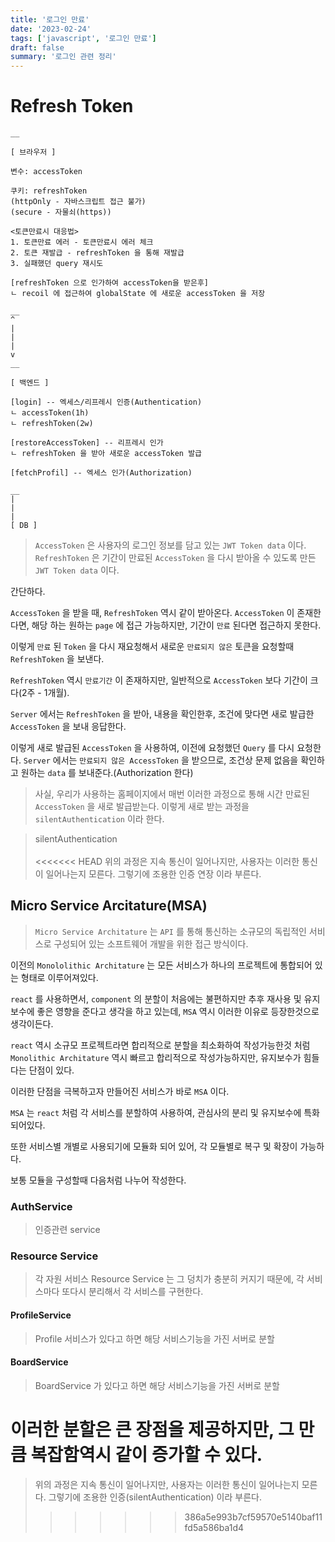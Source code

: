 ```yaml
---
title: '로그인 만료'
date: '2023-02-24'
tags: ['javascript', '로그인 만료']
draft: false
summary: '로그인 관련 정리'
---
```


# Refresh Token

```
__

[ 브라우저 ]

변수: accessToken

쿠키: refreshToken
(httpOnly - 자바스크립트 접근 불가)
(secure - 자물쇠(https))

<토큰만료시 대응법>
1. 토큰만료 에러 - 토큰만료시 에러 체크
2. 토큰 재발급 - refreshToken 을 통해 재발급
3. 실패했던 query 재시도

[refreshToken 으로 인가하여 accessToken을 받은후]
ㄴ recoil 에 접근하여 globalState 에 새로운 accessToken 을 저장

__
^
|
|
|
v
__

[ 백엔드 ]

[login] -- 엑세스/리프레시 인증(Authentication)
ㄴ accessToken(1h)
ㄴ refreshToken(2w)

[restoreAccessToken] -- 리프레시 인가
ㄴ refreshToken 을 받아 새로운 accessToken 발급

[fetchProfil] -- 엑세스 인가(Authorization)

__
|
|
|
[ DB ]

```

> `AccessToken` 은 사용자의 로그인 정보를 담고 있는 `JWT Token data` 이다.
> `RefreshToken` 은 기간이 만료된 `AccessToken` 을 다시 받아올 수 있도록 만든 `JWT Token data` 이다.

간단하다.

`AccessToken` 을 받을 때, `RefreshToken` 역시 같이 받아온다.
`AccessToken` 이 존재한다면, 해당 하는 원하는 `page` 에 접근 가능하지만, 기간이 `만료` 된다면 접근하지 못한다.

이렇게 `만료` 된 `Token` 을 다시 재요청해서 새로운 `만료되지 않은` 토큰을 요청할때 `RefreshToken` 을 보낸다.

`RefreshToken` 역시 `만료기간` 이 존재하지만, 일반적으로 `AccessToken` 보다 기간이 크다(2주 - 1개월).

`Server` 에서는 `RefreshToken` 을 받아, 내용을 확인한후, 조건에 맞다면 새로 발급한 `AccessToken` 을 보내 응답한다.

이렇게 새로 발급된 `AccessToken` 을 사용하여, 이전에 요청했던 `Query` 를 다시 요청한다.
`Server` 에서는 `만료되지 않은 AccessToken` 을 받으므로, 조건상 문제 없음을 확인하고 원하는 `data` 를 보내준다.(Authorization 한다)

> 사실, 우리가 사용하는 홈페이지에서 매번 이러한 과정으로 통해 시간 만료된 `AccessToken` 을 새로 발급받는다. 이렇게 새로 받는 과정을 `silentAuthentication` 이라 한다.

> silentAuthentication <br/><br/>
> <<<<<<< HEAD
> 위의 과정은 지속 통신이 일어나지만, 사용자는 이러한 통신이 일어나는지 모른다. 그렇기에 조용한 인증 연장 이라 부른다.

## Micro Service Arcitature(MSA)

> `Micro Service Architature` 는 `API` 를 통해 통신하는 소규모의 독립적인 서비스로 구성되어 있는 소프트웨어 개발을 위한 접근 방식이다.

이전의 `Monololithic Architature` 는 모든 서비스가 하나의 프로젝트에 통합되어 있는 형태로 이루어져있다.

`react` 를 사용하면서, `component` 의 분할이 처음에는 불편하지만 추후 재사용 및 유지보수에 좋은 영향을 준다고 생각을 하고 있는데, `MSA` 역시 이러한 이유로 등장한것으로 생각이든다.

`react` 역시 소규모 프로젝트라면 합리적으로 분할을 최소화하여 작성가능한것 처럼 `Monolithic Architature` 역시 빠르고 합리적으로 작성가능하지만, 유지보수가 힘들다는 단점이 있다.

이러한 단점을 극복하고자 만들어진 서비스가 바로 `MSA` 이다.

`MSA` 는 `react` 처럼 각 서비스를 분할하여 사용하여, 관심사의 분리 및 유지보수에 특화 되어있다.

또한 서비스별 개별로 사용되기에 모듈화 되어 있어, 각 모듈별로 복구 및 확장이 가능하다.

보통 모듈을 구성할때 다음처럼 나누어 작성한다.

### AuthService

> 인증관련 service

### Resource Service

> 각 자원 서비스
> Resource Service 는 그 덩치가 충분히 커지기 때문에, 각 서비스마다 또다시 분리해서 각 서비스를 구현한다.

#### ProfileService

> Profile 서비스가 있다고 하면 해당 서비스기능을 가진 서버로 분할

#### BoardService

> BoardService 가 있다고 하면 해당 서비스기능을 가진 서버로 분할

# 이러한 분할은 큰 장점을 제공하지만, 그 만큼 복잡함역시 같이 증가할 수 있다.

> 위의 과정은 지속 통신이 일어나지만, 사용자는 이러한 통신이 일어나는지 모른다. 그렇기에 조용한 인증(silentAuthentication) 이라 부른다.
>
> > > > > > > 386a5e993b7cf59570e5140baf11fd5a586ba1d4
